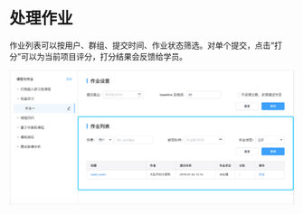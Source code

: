 # 处理作业
作业列表可以按用户、群组、提交时间、作业状态筛选。对单个提交，点击“打分”可以为当前项目评分，打分结果会反馈给学员。

![image description](/image/review_homework.png)
